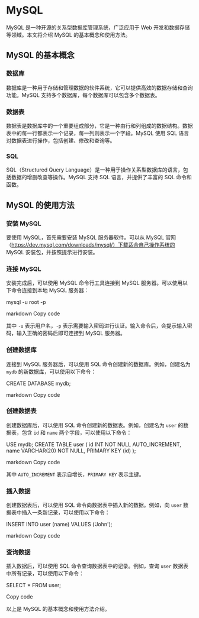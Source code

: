 # MySQL

MySQL 是一种开源的关系型数据库管理系统，广泛应用于 Web 开发和数据存储等领域。本文将介绍 MySQL 的基本概念和使用方法。

## MySQL 的基本概念

### 数据库

数据库是一种用于存储和管理数据的软件系统，它可以提供高效的数据存储和查询功能。MySQL 支持多个数据库，每个数据库可以包含多个数据表。

### 数据表

数据表是数据库中的一个重要组成部分，它是一种由行和列组成的数据结构。数据表中的每一行都表示一个记录，每一列则表示一个字段。MySQL 使用 SQL 语言对数据表进行操作，包括创建、修改和查询等。

### SQL

SQL（Structured Query Language）是一种用于操作关系型数据库的语言，包括数据的增删改查等操作。MySQL 支持 SQL 语言，并提供了丰富的 SQL 命令和函数。

## MySQL 的使用方法

### 安装 MySQL

要使用 MySQL，首先需要安装 MySQL 服务器软件。可以从 MySQL 官网（https://dev.mysql.com/downloads/mysql/）下载适合自己操作系统的 MySQL 安装包，并按照提示进行安装。

### 连接 MySQL

安装完成后，可以使用 MySQL 命令行工具连接到 MySQL 服务器。可以使用以下命令连接到本地 MySQL 服务器：

mysql -u root -p

markdown
Copy code

其中 `-u` 表示用户名，`-p` 表示需要输入密码进行认证。输入命令后，会提示输入密码，输入正确的密码后即可连接到 MySQL 服务器。

### 创建数据库

连接到 MySQL 服务器后，可以使用 SQL 命令创建新的数据库。例如，创建名为 `mydb` 的新数据库，可以使用以下命令：

CREATE DATABASE mydb;

markdown
Copy code

### 创建数据表

创建数据库后，可以使用 SQL 命令创建新的数据表。例如，创建名为 `user` 的数据表，包含 `id` 和 `name` 两个字段，可以使用以下命令：

USE mydb;
CREATE TABLE user (
id INT NOT NULL AUTO_INCREMENT,
name VARCHAR(20) NOT NULL,
PRIMARY KEY (id)
);

markdown
Copy code

其中 `AUTO_INCREMENT` 表示自增长，`PRIMARY KEY` 表示主键。

### 插入数据

创建数据表后，可以使用 SQL 命令向数据表中插入新的数据。例如，向 `user` 数据表中插入一条新记录，可以使用以下命令：

INSERT INTO user (name) VALUES ('John');

markdown
Copy code

### 查询数据

插入数据后，可以使用 SQL 命令查询数据表中的记录。例如，查询 `user` 数据表中所有记录，可以使用以下命令：

SELECT * FROM user;

Copy code

以上是 MySQL 的基本概念和使用方法介绍。